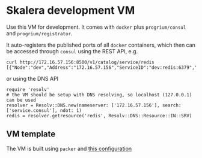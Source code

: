 # Skalera development VM

Use this VM for development. It comes with `docker` plus `progrium/consul` and `progrium/registrator`.

It auto-registers the published ports of all `docker` containers, which then can be accessed through `consul`
using the REST API, e.g.

    curl http://172.16.57.156:8500/v1/catalog/service/redis
    [{"Node":"dev","Address":"172.16.57.156","ServiceID":"dev:redis:6379","ServiceName":"redis","ServiceTags":null,"ServicePort":6379}]

or using the DNS API

    require 'resolv'
    # the VM should be setup with DNS resolving, so localhost (127.0.0.1) can be used
    resolver = Resolv::DNS.new(nameserver: ['172.16.57.156'], search: ['service.consul'], ndot: 1)
    redis = resolver.getresource('redis', Resolv::DNS::Resource::IN::SRV)

## VM template
The VM is built using `packer` and [this configuration](https://github.com/skalera/packer-dev)
